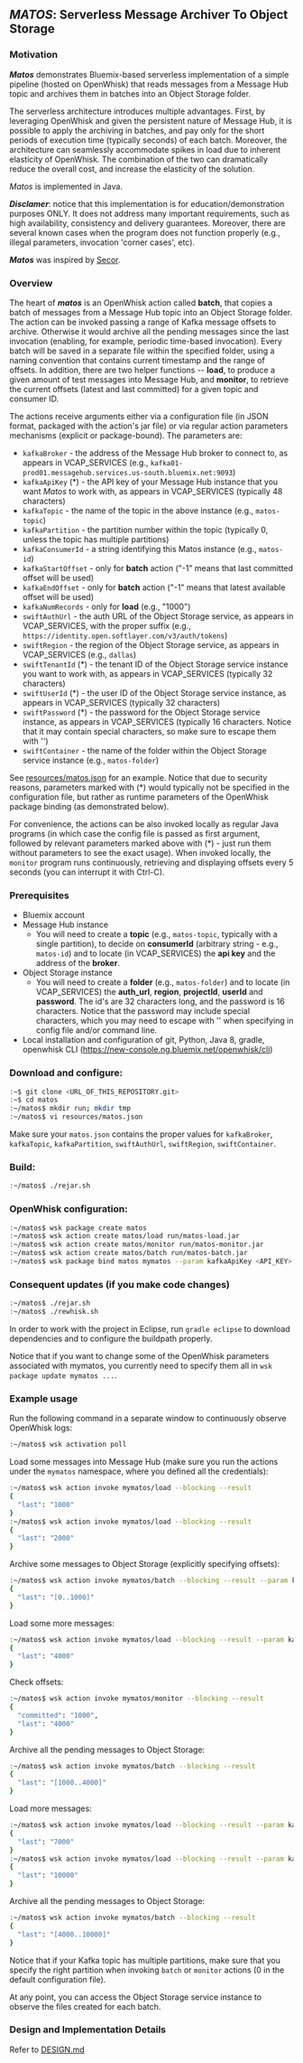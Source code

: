 ## *MATOS*: Serverless **M**essage **A**rchiver **T**o **O**bject **S**torage
### Motivation
***Matos*** demonstrates Bluemix-based serverless implementation of a simple pipeline (hosted on OpenWhisk) that reads messages from a Message Hub topic and archives them in batches into an Object Storage folder. 

The serverless architecture introduces multiple advantages. First, by leveraging OpenWhisk and given the persistent nature of Message Hub, it is possible to apply the archiving in batches, and pay only for the short periods of execution time (typically seconds) of each batch. Moreover, the architecture can seamlessly accommodate spikes in load due to inherent elasticity of OpenWhisk. The combination of the two can dramatically reduce the overall cost, and increase the elasticity of the solution.

*Matos* is implemented in Java.

***Disclamer***: notice that this implementation is for education/demonstration purposes ONLY. It does not address many important requirements, such as high availability, consistency and delivery guarantees. Moreover, there are several known cases when the program does not function properly (e.g., illegal parameters, invocation 'corner cases', etc).

***Matos*** was inspired by [Secor](https://github.com/pinterest/secor).

### Overview
The heart of ***matos*** is an OpenWhisk action called **batch**, that copies a batch of messages from a Message Hub topic into an Object Storage folder. The action can be invoked passing a range of Kafka message offsets to archive. Otherwise it would archive all the pending messages since the last invocation (enabling, for example, periodic time-based invocation). Every batch will be saved in a separate file within the specified folder, using a naming convention that contains current timestamp and the range of offsets. In addition, there are two helper functions -- **load**, to produce a given amount of test messages into Message Hub, and **monitor**, to retrieve the current offsets (latest and last committed) for a given topic and consumer ID.

The actions receive arguments either via a configuration file (in JSON format, packaged with the action's jar file) or via regular action parameters mechanisms (explicit or package-bound). The parameters are:
* `kafkaBroker` - the address of the Message Hub broker to connect to, as appears in VCAP_SERVICES (e.g., `kafka01-prod01.messagehub.services.us-south.bluemix.net:9093`)
* `kafkaApiKey` (\*) - the API key of your Message Hub instance that you want *Matos* to work with, as appears in VCAP_SERVICES (typically 48 characters)
* `kafkaTopic` - the name of the topic in the above instance (e.g., `matos-topic`)
* `kafkaPartition` - the partition number within the topic (typically 0, unless the topic has multiple partitions)
* `kafkaConsumerId` - a string identifying this Matos instance (e.g., `matos-id`)
* `kafkaStartOffset` - only for **batch** action ("-1" means that last committed offset will be used)
* `kafkaEndOffset` - only for **batch** action ("-1" means that latest available offset will be used)
* `kafkaNumRecords` - only for **load** (e.g., "1000")
* `swiftAuthUrl` - the auth URL of the Object Storage service, as appears in VCAP_SERVICES, with the proper suffix (e.g., `https://identity.open.softlayer.com/v3/auth/tokens`)
* `swiftRegion` - the region of the Object Storage service, as appears in VCAP_SERVICES (e.g., `dallas`)
* `swiftTenantId` (\*) - the tenant ID of the Object Storage service instance you want to work with, as appears in VCAP_SERVICES (typically 32 characters)
* `swiftUserId` (\*) - the user ID of the Object Storage service instance, as appears in VCAP_SERVICES (typically 32 characters)
* `swiftPassword` (\*) - the password for the Object Storage service instance, as appears in VCAP_SERVICES (typically 16 characters. Notice that it may contain special characters, so make sure to escape them with '\')
* `swiftContainer` - the name of the folder within the Object Storage service instance (e.g., `matos-folder`)

See [resources/matos.json](resources/matos.json) for an example. Notice that due to security reasons, parameters marked with (\*) would typically not be specified in the configuration file, but rather as runtime parameters of the OpenWhisk package binding (as demonstrated below).

For convenience, the actions can be also invoked locally as regular Java programs (in which case the config file is passed as first argument, followed by relevant parameters marked above with (\*) - just run them without parameters to see the exact usage). When invoked locally, the `monitor` program runs continuously, retrieving and displaying offsets every 5 seconds (you can interrupt it with Ctrl-C).

### Prerequisites
* Bluemix account
* Message Hub instance
  - You will need to create a **topic** (e.g., `matos-topic`, typically with a single partition), to decide on **consumerId** (arbitrary string - e.g., `matos-id`) and to locate (in VCAP_SERVICES) the **api key** and the address of the **broker**.
* Object Storage instance
  - You will need to create a **folder** (e.g., `matos-folder`) and to locate (in VCAP_SERVICES) the **auth_url**, **region**, **projectId**, **userId** and **password**. The id's are 32 characters long, and the password is 16 characters. Notice that the password may include special characters, which you may need to escape with '\' when specifying in config file and/or command line.
* Local installation and configuration of git, Python, Java 8, gradle, openwhisk CLI (https://new-console.ng.bluemix.net/openwhisk/cli)

### Download and configure:
```sh
:~$ git clone <URL_OF_THIS_REPOSITORY.git>
:~$ cd matos
:~/matos$ mkdir run; mkdir tmp
:~/matos$ vi resources/matos.json
```
Make sure your `matos.json` contains the proper values for `kafkaBroker`, `kafkaTopic`, `kafkaPartition`, `swiftAuthUrl`, `swiftRegion`, `swiftContainer`.

### Build:
```sh
:~/matos$ ./rejar.sh
```
### OpenWhisk configuration:
```sh
:~/matos$ wsk package create matos
:~/matos$ wsk action create matos/load run/matos-load.jar
:~/matos$ wsk action create matos/monitor run/matos-monitor.jar
:~/matos$ wsk action create matos/batch run/matos-batch.jar
:~/matos$ wsk package bind matos mymatos --param kafkaApiKey <API_KEY> --param swiftTenantId <TENANT_ID> --param swiftUserId <USER_ID> --param swiftPassword <PASSWORD>
```
### Consequent updates (if you make code changes)
```sh
:~/matos$ ./rejar.sh
:~/matos$ ./rewhisk.sh
```
In order to work with the project in Eclipse, run `gradle eclipse` to download dependencies and to configure the buildpath properly.

Notice that if you want to change some of the OpenWhisk parameters associated with mymatos, you currently need to specify them all in `wsk package update mymatos ...`.

### Example usage
Run the following command in a separate window to continuously observe OpenWhisk logs:
```sh
:~/matos$ wsk activation poll
```
Load some messages into Message Hub (make sure you run the actions under the `mymatos` namespace, where you defined all the credentials):
```sh
:~/matos$ wsk action invoke mymatos/load --blocking --result
{
  "last": "1000"
}
:~/matos$ wsk action invoke mymatos/load --blocking --result
{
  "last": "2000"
}
```
Archive some messages to Object Storage (explicitly specifying offsets):
```sh
:~/matos$ wsk action invoke mymatos/batch --blocking --result --param kafkaStartOffset 0 --param kafkaEndOffset 1000
{
  "last": "[0..1000]"
}
```
Load some more messages:
```sh
:~/matos$ wsk action invoke mymatos/load --blocking --result --param kafkaNumRecords 2000
{
  "last": "4000"
}
```
Check offsets:
```sh
:~/matos$ wsk action invoke mymatos/monitor --blocking --result
{
  "committed": "1000",
  "last": "4000"
}
```
Archive all the pending messages to Object Storage:
```sh
:~/matos$ wsk action invoke mymatos/batch --blocking --result
{
  "last": "[1000..4000]"
}
```
Load more messages:
```sh
:~/matos$ wsk action invoke mymatos/load --blocking --result --param kafkaNumRecords 3000
{
  "last": "7000"
}
:~/matos$ wsk action invoke mymatos/load --blocking --result --param kafkaNumRecords 3000
{
  "last": "10000"
}
```
Archive all the pending messages to Object Storage:
```sh
:~/matos$ wsk action invoke mymatos/batch --blocking --result
{
  "last": "[4000..10000]"
}
```
Notice that if your Kafka topic has multiple partitions, make sure that you specify the right partition when invoking `batch` or `monitor` actions (0 in the default configuration file).

At any point, you can access the Object Storage service instance to observe the files created for each batch.

### Design and Implementation Details
Refer to [DESIGN.md](DESIGN.md)
